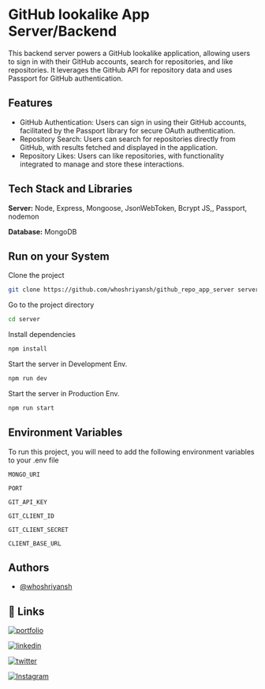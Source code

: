 # GitHub lookalike App Server/Backend

This backend server powers a GitHub lookalike application, allowing users to sign in with their GitHub accounts, search for repositories, and like repositories. It leverages the GitHub API for repository data and uses Passport for GitHub authentication.

## Features

- GitHub Authentication: Users can sign in using their GitHub accounts, facilitated by the Passport library for secure OAuth authentication.
- Repository Search: Users can search for repositories directly from GitHub, with results fetched and displayed in the application.
- Repository Likes: Users can like repositories, with functionality integrated to manage and store these interactions.

## Tech Stack and Libraries

**Server:** Node, Express, Mongoose, JsonWebToken, Bcrypt JS,, Passport, nodemon

**Database:** MongoDB

## Run on your System

Clone the project

```bash
git clone https://github.com/whoshriyansh/github_repo_app_server server
```

Go to the project directory

```bash
cd server
```

Install dependencies

```bash
npm install
```

Start the server in Development Env.

```bash
npm run dev
```

Start the server in Production Env.

```bash
npm run start
```

## Environment Variables

To run this project, you will need to add the following environment variables to your .env file

`MONGO_URI`

`PORT`

`GIT_API_KEY`

`GIT_CLIENT_ID`

`GIT_CLIENT_SECRET`

`CLIENT_BASE_URL`

## Authors

- [@whoshriyansh](https://www.linkedin.com/in/whoshriyansh/)

## 🔗 Links

[![portfolio](https://img.shields.io/badge/my_portfolio-orange?style=for-the-badge&logo=ko-fi&logoColor=white)](https://whoshriyansh.vercel.app/)

[![linkedin](https://img.shields.io/badge/LinkedIn-0A66C2.svg?style=for-the-badge&logo=LinkedIn&logoColor=white)](https://www.linkedin.com/in/whoshriyansh/)

[![twitter](https://img.shields.io/badge/X-000000.svg?style=for-the-badge&logo=X&logoColor=white)](https://x.com/whoshriyansh)

[![Instagram](https://img.shields.io/badge/Instagram-E4405F.svg?style=for-the-badge&logo=Instagram&logoColor=white)](https://www.instagram.com/whoshriyansh)
